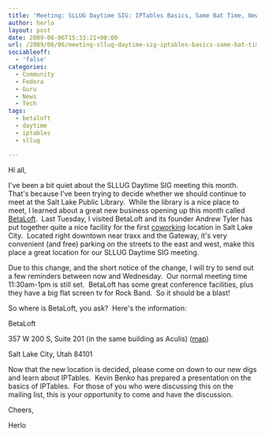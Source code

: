 ```yaml
---
title: 'Meeting: SLLUG Daytime SIG: IPTables Basics, Same Bat Time, New BetaLoft Location'
author: herlo
layout: post
date: 2009-06-06T15:33:21+00:00
url: /2009/06/06/meeting-sllug-daytime-sig-iptables-basics-same-bat-time-new-betaloft-location/
sociableoff:
  - 'false'
categories:
  - Community
  - Fedora
  - Guru
  - News
  - Tech
tags:
  - betaloft
  - daytime
  - iptables
  - sllug

---
```

Hi all,

I've been a bit quiet about the SLLUG Daytime SIG meeting this month.  That's because I've been trying to decide whether we should continue to meet at the Salt Lake Public Library.  While the library is a nice place to meet, I learned about a great new business opening up this month called [BetaLoft][1].  Last Tuesday, I visited BetaLoft and its founder Andrew Tyler has put together quite a nice facility for the first [coworking][2] location in Salt Lake City.  Located right downtown near traxx and the Gateway, it's very convenient (and free) parking on the streets to the east and west, make this place a great location for our SLLUG Daytime SIG meeting.

Due to this change, and the short notice of the change, I will try to send out a few reminders between now and Wednesday.  Our normal meeting time 11:30am-1pm is still set.  BetaLoft has some great conference facilities, plus they have a big flat screen tv for Rock Band.  So it should be a blast!

So where is BetaLoft, you ask?  Here's the information:

BetaLoft
  
357 W 200 S, Suite 201 (in the same building as Aculis) ([map][3])
  
Salt Lake City, Utah 84101

Now that the new location is decided, please come on down to our new digs and learn about IPTables.  Kevin Benko has prepared a presentation on the basics of IPTables.  For those of you who were discussing this on the mailing list, this is your opportunity to come and have the discussion.

Cheers,

Herlo

 [1]: http://www.betaloftslc.com
 [2]: http://coworking.pbworks.com/
 [3]: http://sn.im/betaloft-slc-map